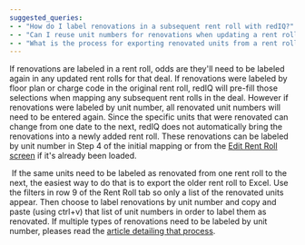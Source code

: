 ```yaml
---
suggested_queries:
- - "How do I label renovations in a subsequent rent roll with redIQ?"
- - "Can I reuse unit numbers for renovations when updating a rent roll?"
- - "What is the process for exporting renovated units from a rent roll to Excel?"
---
```

If renovations are labeled in a rent roll, odds are they'll need to be labeled again in any updated rent rolls for that deal. If renovations were labeled by floor plan or charge code in the original rent roll, redIQ will pre-fill those selections when mapping any subsequent rent rolls in the deal. However if renovations were labeled by unit number, all renovated unit numbers will need to be entered again. Since the specific units that were renovated can change from one date to the next, redIQ does not automatically bring the renovations into a newly added rent roll. These renovations can be labeled by unit number in Step 4 of the initial mapping or from the [Edit Rent Roll screen](https://rediq.zendesk.com/hc/en-us/articles/360036141132-Edit-Rent-Roll-Screen-Anomalies) if it's already been loaded.

 If the same units need to be labeled as renovated from one rent roll to the next, the easiest way to do that is to export the older rent roll to Excel. Use the filters in row 9 of the Rent Roll tab so only a list of the renovated units appear. Then choose to label renovations by unit number and copy and paste (using ctrl+v) that list of unit numbers in order to label them as renovated. If multiple types of renovations need to be labeled by unit number, pleases read the [article detailing that process](https://rediq.zendesk.com/hc/en-us/articles/360040638492-Multiple-Levels-of-Renovation).